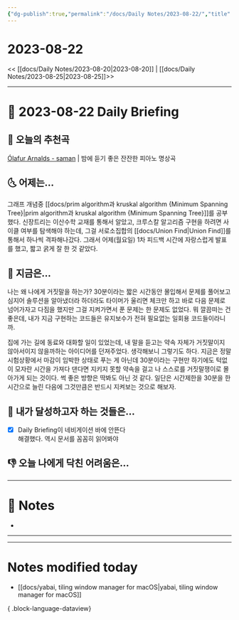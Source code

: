 ```yaml
---
{"dg-publish":true,"permalink":"/docs/Daily Notes/2023-08-22/","title":"2023-08-22","tags":[" DailyNote "]}
---
```



# 2023-08-22

<< [[docs/Daily Notes/2023-08-20\|2023-08-20]] | [[docs/Daily Notes/2023-08-25\|2023-08-25]]>>

---

# 📅 2023-08-22 Daily Briefing

## 🎵 오늘의 추천곡

[Ólafur Arnalds - saman](https://youtu.be/xpZgtFhDbss) | 밤에 듣기 좋은 잔잔한 피아노 명상곡

## 🌜 어제는...

그래프 개념중 [[docs/prim algorithm과 kruskal algorithm {Minimum Spanning Tree}\|prim algorithm과 kruskal algorithm {Minimum Spanning Tree}]]를 공부했다. 신장트리는 이산수학 교재를 통해서 알았고, 크루스칼 알고리즘 구현을 하려면 사이클 여부를 탐색해야 하는데, 그걸 서로소집합의 [[docs/Union Find\|Union Find]]를 통해서 하나씩 격파해나갔다. 그래서 어제(월요일) 1차 피드백 시간에 자랑스럽게 발표를 했고, 짧고 굵게 잘 한 것 같았다.

## 🙌 지금은...

나는 왜 나에게 거짓말을 하는가? 30분이라는 짧은 시간동안 몰입해서 문제를 풀어보고 심지어 솔루션을 알아냈더라 하더라도 타이머가 울리면 체크만 하고 바로 다음 문제로 넘어가자고 다짐을 했지만 그걸 지켜가면서 푼 문제는 한 문제도 없었다. 뭐 깔끔떠는 건 좋은데, 내가 지금 구현하는 코드들은 유지보수가 전혀 필요없는 일회용 코드들이라니까. 

집에 가는 길에 동료와 대화할 일이 있었는데, 내 말을 듣고는 약속 자체가 거짓말이지 않아서이지 않을까하는 아이디어를 던져주었다. 생각해보니 그렇기도 하다. 지금은 정말 시험상황에서 마감이 임박한 상태로 푸는 게 아닌데 30분이라는 구현만 하기에도 턱없이 모자란 시간을 가져다 댄다면 지키지 못할 약속을 걸고 나 스스로를 거짓말쟁이로 몰아가게 되는 것이다. 썩 좋은 방향은 딱봐도 아닌 것 같다. 일단은 시간제한을 30분을 한시간으로 늘린 다음에 그것만큼은 반드시 지켜보는 것으로 해보자.

## 🚀 내가 달성하고자 하는 것들은...

- [x] Daily Briefing이 네비게이션 바에 안뜬다  
	해결했다. 역시 문서를 꼼꼼히 읽어봐야

## 👎 오늘 나에게 닥친 어려움은...

---

# 📝 Notes

- 

___



---

# Notes modified today

- [[docs/yabai, tiling window manager for macOS\|yabai, tiling window manager for macOS]]

{ .block-language-dataview}
